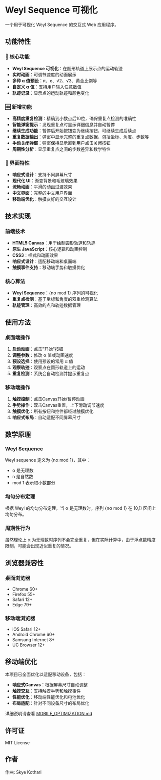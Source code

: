 # Weyl Sequence 可视化

一个用于可视化 Weyl Sequence 的交互式 Web 应用程序。

## 功能特性

### 🎯 核心功能
- **Weyl Sequence 可视化**：在圆形轨道上展示点的运动轨迹
- **实时动画**：可调节速度的动画展示
- **多种 α 值预设**：π、e、√2、√3、黄金比例等
- **自定义 α 值**：支持用户输入任意数值
- **轨迹记录**：显示点的运动轨迹和颜色变化

### 🆕 新增功能
- **高精度重复检测**：精确到小数点后10位，确保重复点检测的准确性
- **智能弹窗提示**：发现重复点时显示详细信息并自动暂停
- **继续生成功能**：暂停后开始按钮变为继续按钮，可继续生成后续点
- **重复数据输出**：弹窗中显示完整的重复点数据，包括坐标、角度、步数等
- **手动关闭弹窗**：弹窗保持显示直到用户点击关闭按钮
- **周期性分析**：显示重复点之间的步数差异和数学特性

### 🎨 界面特性
- **响应式设计**：支持不同屏幕尺寸
- **现代化 UI**：渐变背景和毛玻璃效果
- **流畅动画**：平滑的动画过渡效果
- **中文界面**：完整的中文用户界面
- **移动端优化**：触摸友好的交互设计

## 技术实现

### 前端技术
- **HTML5 Canvas**：用于绘制圆形轨道和轨迹
- **原生 JavaScript**：核心逻辑和动画控制
- **CSS3**：样式和动画效果
- **响应式设计**：适配移动端和桌面端
- **触摸事件支持**：移动端手势和触摸优化

### 核心算法
- **Weyl Sequence**：{nα mod 1} 序列的可视化
- **重复点检测**：基于坐标和角度的双重检测算法
- **轨迹管理**：高效的点和轨迹数据管理

## 使用方法

### 桌面端操作
1. **启动动画**：点击"开始"按钮
2. **调整参数**：修改 α 值或动画速度
3. **预设选择**：使用预设的常用 α 值
4. **观察轨迹**：观察点在圆形轨道上的运动
5. **重复检测**：系统会自动检测并提示重复点

### 移动端操作
1. **触摸控制**：点击Canvas开始/暂停动画
2. **手势操作**：双击Canvas重置，上下滑动调节速度
3. **触摸优化**：所有按钮和控件都经过触摸优化
4. **响应式布局**：自动适配不同屏幕尺寸

## 数学原理

### Weyl Sequence
Weyl sequence 定义为 {nα mod 1}，其中：
- α 是无理数
- n 是自然数
- mod 1 表示取小数部分

### 均匀分布定理
根据 Weyl 的均匀分布定理，当 α 是无理数时，序列 {nα mod 1} 在 [0,1) 区间上均匀分布。

### 周期性行为
虽然理论上 α 为无理数时序列不会完全重复，但在实际计算中，由于浮点数精度限制，可能会出现近似重复的情况。

## 浏览器兼容性

### 桌面浏览器
- Chrome 60+
- Firefox 55+
- Safari 12+
- Edge 79+

### 移动端浏览器
- iOS Safari 12+
- Android Chrome 60+
- Samsung Internet 8+
- UC Browser 12+

## 移动端优化

本项目已全面优化以适配移动设备，包括：

- **响应式Canvas**：根据屏幕尺寸自动调整
- **触摸交互**：支持触摸手势和触摸事件
- **性能优化**：移动端性能优化和电池优化
- **布局适配**：针对不同设备尺寸的布局优化

详细说明请查看 [MOBILE_OPTIMIZATION.md](MOBILE_OPTIMIZATION.md)

## 许可证

MIT License

## 作者

作曲: Skye Kothari 